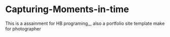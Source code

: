 # Capturing-Moments-in-time
 This is a assainment for HB programing,,, also a portfolio site template make for photographer
